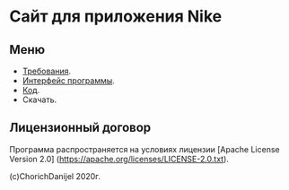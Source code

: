 # Сайт для приложения Nike

  ## Меню


 - [Требования](/sist/).
 - [Интерфейс программы](/interface/).
 - [Код](/log/).
 - Скачать.
 
 ## Лицензионный договор
 Программа распространяется на условиях лицензии [Apache License
 Version 2.0] (https://apache.org/licenses/LICENSE-2.0.txt).

 (c)ChorichDanijel 2020г.
